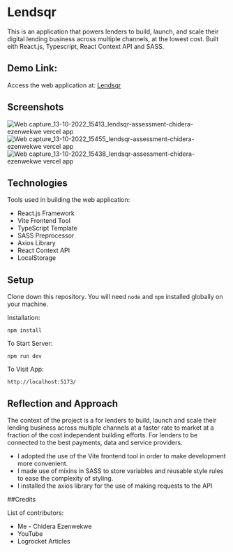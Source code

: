 # Lendsqr
This is an application that powers lenders to build, launch, and scale their digital lending business across multiple channels, at the lowest cost. Built eith React.js, Typescript, React Context API and SASS.


## Demo Link:
Access the web application at: [Lendsqr](https://lendsqr-assessment-chidera-ezenwekwe.vercel.app)


## Screenshots
![Web capture_13-10-2022_15413_lendsqr-assessment-chidera-ezenwekwe vercel app](https://user-images.githubusercontent.com/67750953/195659673-2534c231-366f-470a-af8b-db4bb1afa66e.jpeg)
![Web capture_13-10-2022_15455_lendsqr-assessment-chidera-ezenwekwe vercel app](https://user-images.githubusercontent.com/67750953/195659584-0d409c8e-2380-4351-bd14-996eb6b3b24d.jpeg)
![Web capture_13-10-2022_15438_lendsqr-assessment-chidera-ezenwekwe vercel app](https://user-images.githubusercontent.com/67750953/195659630-90b6d6ef-4099-4672-9bd4-55d1c2e27050.jpeg)



## Technologies
Tools used in building the web application:
* React.js Framework
* Vite Frontend Tool
* TypeScript Template
* SASS Preprocessor
* Axios Library 
* React Context API
* LocalStorage 


## Setup
Clone down this repository. You will need `node` and `npm` installed globally on your machine. 

Installation:

`npm install`   

To Start Server:

`npm run dev`

To Visit App:

`http://localhost:5173/`  


## Reflection and Approach
The context of the project is a for lenders to build, launch and scale their lending business across multiple channels at a faster rate to market at a fraction of the cost independent building efforts. For lenders to be connected to the best payments, data and service providers.

* I adopted the use of the Vite frontend tool in order to make development more convenient. 
* I made use of mixins in SASS to store variables and reusable style rules to ease the complexity of styling.
* I installed the axios library for the use of making requests to the API

##Credits

List of contributors:
* Me - Chidera Ezenwekwe
* YouTube
* Logrocket Articles



